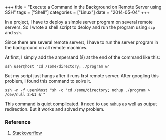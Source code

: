 +++
title 		= "Execute a Command in the Background on Remote Server using SSH"
tags 		= ["Shell"]
categories	= ["Linux"]
date		= "2014-05-04"
+++

In a project, I have to deploy a simple server program on several remote servers. So I wrote a shell script to deploy and run the program using `scp` and `ssh`.

Since there are several remote servers, I have to run the server program in the background on all remote machines.
<!--more-->

At first, I simply add the ampersand (&) at the end of the command like this:

```shell
ssh user@host "cd /some/directory; ./program &"
```

But my script just hangs after it runs first remote server. After googling this problem, I found this command to solve it.

```shell
ssh -n -f user@host "sh -c 'cd /some/directory; nohup ./program > /dev/null 2>&1 &'"
```

This command is quiet complicated. It need to use [`nohup`](http://en.wikipedia.org/wiki/Nohup) as well as output redirection. But it works and solved my problem.

### Reference

1. [Stackoverflow](http://stackoverflow.com/questions/29142/getting-ssh-to-execute-a-command-in-the-background-on-target-machine)

